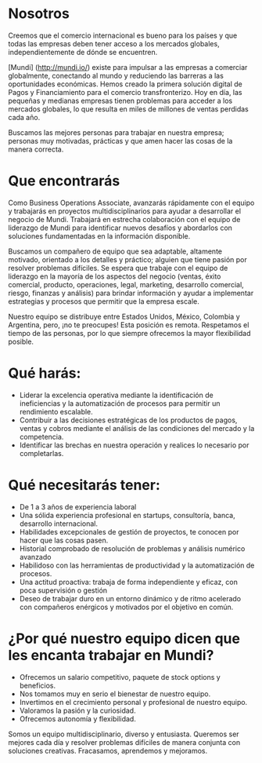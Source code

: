 # Nosotros
Creemos que el comercio internacional es bueno para los países y que todas las empresas deben tener acceso a los mercados globales, independientemente de dónde se encuentren.

[Mundi] (http://mundi.io/) existe para impulsar a las empresas a comerciar globalmente, conectando al mundo y reduciendo las barreras a las oportunidades económicas. Hemos creado la primera solución digital de Pagos y Financiamiento para el comercio transfronterizo. Hoy en día, las pequeñas y medianas empresas tienen problemas para acceder a los mercados globales, lo que resulta en miles de millones de ventas perdidas cada año.

Buscamos las mejores personas para trabajar en nuestra empresa; personas muy motivadas, prácticas y que amen hacer las cosas de la manera correcta.

# Que encontrarás
Como Business Operations Associate, avanzarás rápidamente con el equipo y trabajarás en proyectos multidisciplinarios para ayudar a desarrollar el negocio de Mundi. Trabajará en estrecha colaboración con el equipo de liderazgo de Mundi para identificar nuevos desafíos y abordarlos con soluciones fundamentadas en la información disponible.

Buscamos un compañero de equipo que sea adaptable, altamente motivado, orientado a los detalles y práctico; alguien que tiene pasión por resolver problemas difíciles. Se espera que trabaje con el equipo de liderazgo en la mayoría de los aspectos del negocio (ventas, éxito comercial, producto, operaciones, legal, marketing, desarrollo comercial, riesgo, finanzas y análisis) para brindar información y ayudar a implementar estrategias y procesos que permitir que la empresa escale.

Nuestro equipo se distribuye entre Estados Unidos, México, Colombia y Argentina, pero, ¡no te preocupes! Esta posición es remota. Respetamos el tiempo de las personas, por lo que siempre ofrecemos la mayor flexibilidad posible.

# Qué harás:
* Liderar la excelencia operativa mediante la identificación de ineficiencias y la automatización de procesos para permitir un rendimiento escalable.
* Contribuir a las decisiones estratégicas de los productos de pagos, ventas y cobros mediante el análisis de las condiciones del mercado y la competencia.
* Identificar las brechas en nuestra operación y realices lo necesario por completarlas.

# Qué necesitarás tener:
* De 1 a 3 años de experiencia laboral
* Una sólida experiencia profesional en startups, consultoría, banca, desarrollo internacional.
* Habilidades excepcionales de gestión de proyectos, te conocen por hacer que las cosas pasen.
* Historial comprobado de resolución de problemas y análisis numérico avanzado
* Habilidoso con las herramientas de productividad y la automatización de procesos.
* Una actitud proactiva: trabaja de forma independiente y eficaz, con poca supervisión o gestión
* Deseo de trabajar duro en un entorno dinámico y de ritmo acelerado con compañeros enérgicos y motivados por el objetivo en común.

# ¿Por qué nuestro equipo dicen que les encanta trabajar en Mundi?
* Ofrecemos un salario competitivo, paquete de stock options y beneficios.
* Nos tomamos muy en serio el bienestar de nuestro equipo.
* Invertimos en el crecimiento personal y profesional de nuestro equipo.
* Valoramos la pasión y la curiosidad.
* Ofrecemos autonomía y flexibilidad.

Somos un equipo multidisciplinario, diverso y entusiasta. Queremos ser mejores cada día y resolver problemas difíciles de manera conjunta con soluciones creativas. Fracasamos, aprendemos y mejoramos.
